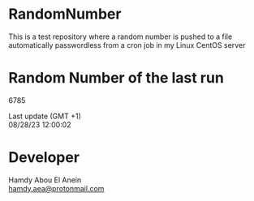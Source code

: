 # RandomNumber    
This is a test repository where a random number is pushed to a file automatically passwordless from a cron job in my Linux CentOS server    
# Random Number of the last run   
6785
      
Last update (GMT +1)    
08/28/23 12:00:02
# Developer    
Hamdy Abou El Anein   
hamdy.aea@protonmail.com
